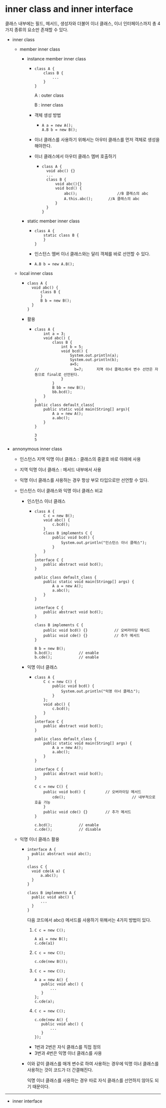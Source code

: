 # inner class and inner interface

클래스 내부에는 필드, 메서드, 생성자와 더불어 이너 클래스, 이너 인터페이스까지 총 4가지 종류의 요소만 존재할 수 있다.

- inner class

  - member inner class

    - instance member inner class

      - ```
        class A {
        	class B {
        		...
        	}
        }
        ```

        A : outer class

        B : inner class

      - 객체 생성 방법

        - ```
          A a = new A();
          A.B b = new B();
          ```

      - 이너 클래스를 사용하기 위해서는 아우터 클래스를 먼저 객체로 생성을 해야한다.

      - 이너 클래스에서 아우터 클래스 멤버 호출하기

        - ```
          class A {
          	void abc() {}
          	...
          	class B {
          		void abc(){}
          		void bcd() {
          			abc();					//B 클래스의 abc
          			A.this.abc();		//A 클래스의 abc
          		}
          	}
          }
          ```

    - static member inner class

      - ```
        class A {
        	static class B {
        	}
        }
        ```

      - 인스턴스 멤버 이너 클래스와는 달리 객체를 바로 선언할 수 있다.

      - ```
        A.B b = new A.B();
        ```

  - local inner class

    - ```
      class A {
      	void abc() {
      		class B {
      		}
      		B b = new B();
      	}
      }
      ```

    - 활용

      - ```
        class A {
            int a = 3;
            void abc() {
                class B {
                    int b = 5;
                    void bcd() {
                        System.out.println(a);
                        System.out.println(b);
                        a=5;
        //                b=7;      지역 이너 클래스에서 변수 선언은 자동으로 final로 선언된다.
                    }
                }
                B bb = new B();
                bb.bcd();
            }
        }
        public class default_class{
            public static void main(String[] args){
                A a = new A();
                a.abc();
            }
        }
        ```

        ```
        3
        5
        ```

- annonymous inner class

  - 인스턴스 지역 익명 이너 클래스 : 클래스의 중괄호 바로 아래에 사용

  - 지역 익명 이너 클래스 : 메서드 내부에서 사용

  - 익명 이너 클래스를 사용하는 경우 항상 부모 타입으로만 선언할 수 있다.

  - 인스턴스 이너 클래스와 익명 이너 클래스 비교

    - 인스턴스 이너 클래스
  
      - ```
        class A {
        	C c = new B();
        	void abc() {
        		c.bcd();
        	}
        	class B implements C {
        		public void bcd() {
        			System.out.println("인스턴스 이너 클래스");
        		}
        	}
        }
        interface C {
        	public abstract void bcd();
        }
        
        public class default_class {
        	public static void main(Stringp[] args) {
        		A a = new A();
        		a.abc();
        	}
        }
        ```
        
        ```
        interface C {
        	public abstract void bcd();
        }
        
        class B implements C {
        	public void bcd() {}			// 오버라이딩 메서드
        	public void cde() {}			// 추가 메서드
        }
        
        B b = new B();
        b.bcd();			// enable
        b.cde();			// enable
        ```
  
    - 익명 이너 클래스
  
      - ```
        class A {
        	C c = new C() {
        		public void bcd() {
        			System.out.println("익명 이너 클래스");
        		}
        	};
        	void abc() {
        		c.bcd();
        	}
        }
        interface C {
        	public abstract void bcd();
        }
        
        public class default_class {
        	public static void main(String[] args) {
        		A a = new A();
        		a.abc();
        	}
        }
        ```
  
        ```
        interface C {
        	public abstract void bcd();
        }
        
        C c = new C() {
        	public void bcd() {			// 오버라이딩 메서드
        		cde();								// 내부적으로 호출 가능
        	}
        	public void cde() {}		// 추가 메서드
        }
        
        c.bcd();			// enable
        c.cde();			// disable
        ```
  
  - 익명 이너 클래스 활용
  
    - ```
      interface A {
      	public abstract void abc();
      }
      
      class C {
      	void cde(A a) {
      		a.abc();
      	}
      }
      
      class B implements A {
      	public void abc() {
      		...
      	}
      }
      ```
  
      다음 코드에서 abc() 메서드를 사용하기 위해서는 4가지 방법이 있다.
  
      1. ```
         C c = new C();
         
         A a1 = new B();
         c.cde(a1)
         ```
  
      2. ```
         C c = new C();
         
         c.cde(new B());
         ```
  
      3. ```
         C c = new C();
         
         A a = new A() {
         	public void abc() {
         		...
         	}
         };
         c.cde(a);
         ```
  
      4. ```
         C c = new C();
         
         c.cde(new A() {
         	public void abc() {
         		...
         	}
         });
         ```
  
      - 1번과 2번은 자식 클래스를 직접 정의
      - 3번과 4번은 익명 이너 클래스를 사용
  
    - 이와 같이 클래스를 매개 변수로 하여 사용하는 경우에 익명 이너 클래스를 사용하는 것이 코드가 더 간결해진다.
  
      익명 이너 클래스를 사용하는 경우 따로 자식 클래스를 선언하지 않아도 되기 때문이다.

-----

- inner interface